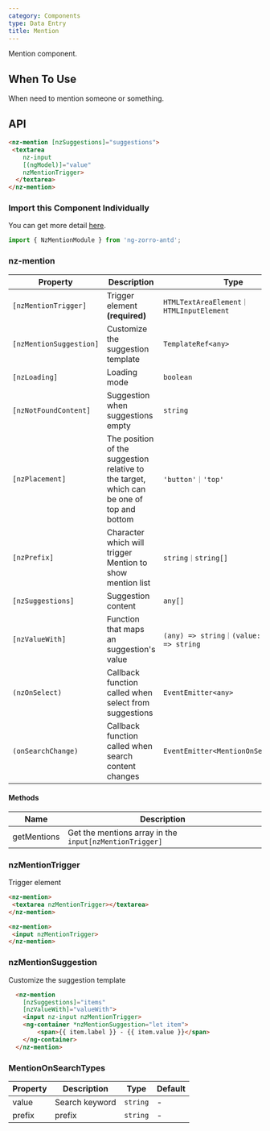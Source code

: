 ```yaml
---
category: Components
type: Data Entry
title: Mention
---
```


Mention component.

## When To Use

When need to mention someone or something.

## API

```html
<nz-mention [nzSuggestions]="suggestions">
 <textarea
    nz-input
    [(ngModel)]="value"
    nzMentionTrigger>
  </textarea>
</nz-mention>
```

### Import this Component Individually

You can get more detail [here](/docs/getting-started/en#import-a-component-individually).

```ts
import { NzMentionModule } from 'ng-zorro-antd';
```

### nz-mention

| Property | Description | Type | Default |
| --- | --- | --- | --- |
| `[nzMentionTrigger]` | Trigger element **(required)** | `HTMLTextAreaElement｜HTMLInputElement` | - |
| `[nzMentionSuggestion]` | Customize the suggestion template | `TemplateRef<any>` | - |
| `[nzLoading]` | Loading mode | `boolean` | `false` |
| `[nzNotFoundContent]` | Suggestion when suggestions empty | `string` | `'无匹配结果，轻敲空格完成输入'` |
| `[nzPlacement]` | The position of the suggestion relative to the target, which can be one of top and bottom | `'button'｜'top'` | `'bottom'` |
| `[nzPrefix]` | Character which will trigger Mention to show mention list | `string｜string[]` | `'@'` |
| `[nzSuggestions]` | Suggestion content | `any[]` | `[]` |
| `[nzValueWith]` | Function that maps an suggestion's value  | `(any) => string｜(value: string) => string` |
| `(nzOnSelect)` | Callback function called when select from suggestions | `EventEmitter<any>` | - |
| `(onSearchChange)` | Callback function called when search content changes| `EventEmitter<MentionOnSearchTypes>` | - |

#### Methods

| Name | Description |
| --- |--- |
| getMentions | Get the mentions array in the `input[nzMentionTrigger]` |

### nzMentionTrigger
Trigger element

```html
<nz-mention>
 <textarea nzMentionTrigger></textarea>
</nz-mention>
```

```html
<nz-mention>
 <input nzMentionTrigger>
</nz-mention>
```

### nzMentionSuggestion
Customize the suggestion template

```html
  <nz-mention
    [nzSuggestions]="items"
    [nzValueWith]="valueWith">
    <input nz-input nzMentionTrigger>
    <ng-container *nzMentionSuggestion="let item">
        <span>{{ item.label }} - {{ item.value }}</span>
    </ng-container>
  </nz-mention>
```

### MentionOnSearchTypes

| Property | Description | Type | Default |
| -------- | ----------- | ---- | ------- |
| value | Search keyword | `string` | - |
| prefix | prefix | `string` | - |
